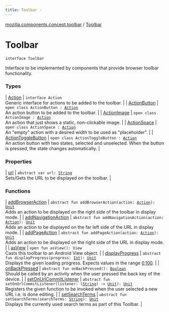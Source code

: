 ```yaml
---
title: Toolbar - 
---
```


[mozilla.components.concept.toolbar](../index.html) / [Toolbar](./index.html)

# Toolbar

`interface Toolbar`

Interface to be implemented by components that provide browser toolbar functionality.

### Types

| [Action](-action/index.html) | `interface Action`<br>Generic interface for actions to be added to the toolbar. |
| [ActionButton](-action-button/index.html) | `open class ActionButton : `[`Action`](-action/index.html)<br>An action button to be added to the toolbar. |
| [ActionImage](-action-image/index.html) | `open class ActionImage : `[`Action`](-action/index.html)<br>An action that just shows a static, non-clickable image. |
| [ActionSpace](-action-space/index.html) | `open class ActionSpace : `[`Action`](-action/index.html)<br>An "empty" action with a desired width to be used as "placeholder". |
| [ActionToggleButton](-action-toggle-button/index.html) | `open class ActionToggleButton : `[`Action`](-action/index.html)<br>An action button with two states, selected and unselected. When the button is pressed, the state changes automatically. |

### Properties

| [url](url.html) | `abstract var url: `[`String`](https://kotlinlang.org/api/latest/jvm/stdlib/kotlin/-string/index.html)<br>Sets/Gets the URL to be displayed on the toolbar. |

### Functions

| [addBrowserAction](add-browser-action.html) | `abstract fun addBrowserAction(action: `[`Action`](-action/index.html)`): `[`Unit`](https://kotlinlang.org/api/latest/jvm/stdlib/kotlin/-unit/index.html)<br>Adds an action to be displayed on the right side of the toolbar in display mode. |
| [addNavigationAction](add-navigation-action.html) | `abstract fun addNavigationAction(action: `[`Action`](-action/index.html)`): `[`Unit`](https://kotlinlang.org/api/latest/jvm/stdlib/kotlin/-unit/index.html)<br>Adds an action to be displayed on the far left side of the URL in display mode. |
| [addPageAction](add-page-action.html) | `abstract fun addPageAction(action: `[`Action`](-action/index.html)`): `[`Unit`](https://kotlinlang.org/api/latest/jvm/stdlib/kotlin/-unit/index.html)<br>Adds an action to be displayed on the right side of the URL in display mode. |
| [asView](as-view.html) | `open fun asView(): View`<br>Casts this toolbar to an Android View object. |
| [displayProgress](display-progress.html) | `abstract fun displayProgress(progress: `[`Int`](https://kotlinlang.org/api/latest/jvm/stdlib/kotlin/-int/index.html)`): `[`Unit`](https://kotlinlang.org/api/latest/jvm/stdlib/kotlin/-unit/index.html)<br>Displays the given loading progress. Expects values in the range [0,100](#). |
| [onBackPressed](on-back-pressed.html) | `abstract fun onBackPressed(): `[`Boolean`](https://kotlinlang.org/api/latest/jvm/stdlib/kotlin/-boolean/index.html)<br>Should be called by an activity when the user pressed the back key of the device. |
| [setOnUrlCommitListener](set-on-url-commit-listener.html) | `abstract fun setOnUrlCommitListener(listener: (`[`String`](https://kotlinlang.org/api/latest/jvm/stdlib/kotlin/-string/index.html)`) -> `[`Unit`](https://kotlinlang.org/api/latest/jvm/stdlib/kotlin/-unit/index.html)`): `[`Unit`](https://kotlinlang.org/api/latest/jvm/stdlib/kotlin/-unit/index.html)<br>Registers the given function to be invoked when the user selected a new URL i.e. is done editing. |
| [setSearchTerms](set-search-terms.html) | `abstract fun setSearchTerms(searchTerms: `[`String`](https://kotlinlang.org/api/latest/jvm/stdlib/kotlin/-string/index.html)`): `[`Unit`](https://kotlinlang.org/api/latest/jvm/stdlib/kotlin/-unit/index.html)<br>Displays the currently used search terms as part of this Toolbar. |

